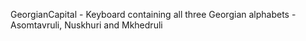 GeorgianCapital - Keyboard containing all three Georgian alphabets - Asomtavruli, Nuskhuri and Mkhedruli
